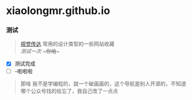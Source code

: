 # xiaolongmr.github.io
### 测试
> [视觉传达](https://1nav.ml) 常用的设计类型的一些网站收藏 <br>
> *测试一次*  ~~~你哈~~~
- [x] 测试完成
- [ ] -啦啦啦
> 那啥 我不是学编程的，就一个破画画的，这个导航是别人开源的，不知道哪个公众号找的给忘了，我自己改了一点点
